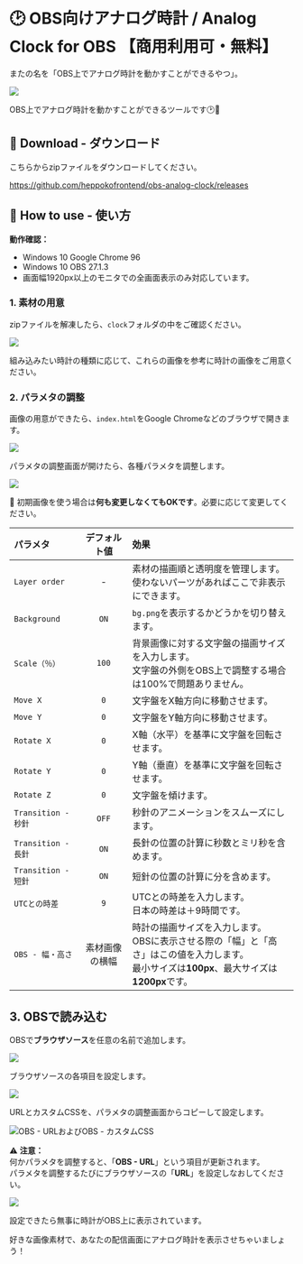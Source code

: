 # 🕑 OBS向けアナログ時計 / Analog Clock for OBS 【商用利用可・無料】

またの名を「OBS上でアナログ時計を動かすことができるやつ」。

![](docs/main.png)

OBS上でアナログ時計を動かすことができるツールです🕑🎉

## 🥒 Download - ダウンロード

こちらからzipファイルをダウンロードしてください。

<https://github.com/heppokofrontend/obs-analog-clock/releases>

## 🔰 How to use - 使い方

**動作確認：**

- Windows 10 Google Chrome 96
- Windows 10 OBS 27.1.3
- 画面幅1920px以上のモニタでの全画面表示のみ対応しています。

### 1. 素材の用意

zipファイルを解凍したら、`clock`フォルダの中をご確認ください。

![](docs/01.png)

組み込みたい時計の種類に応じて、これらの画像を参考に時計の画像をご用意ください。

### 2. パラメタの調整

画像の用意ができたら、`index.html`をGoogle Chromeなどのブラウザで開きます。

![](docs/02.png)

パラメタの調整画面が開けたら、各種パラメタを調整します。  

![](docs/03.png)

🚨 初期画像を使う場合は**何も変更しなくてもOKです**。必要に応じて変更してください。

|パラメタ|デフォルト値|効果|
|:--|:-:|:--|
|`Layer order`|\-|素材の描画順と透明度を管理します。<br>使わないパーツがあればここで非表示にできます。|
|`Background`|`ON`|`bg.png`を表示するかどうかを切り替えます。|
|`Scale（％）`|`100`|背景画像に対する文字盤の描画サイズを入力します。<br>文字盤の外側をOBS上で調整する場合は100%で問題ありません。|
|`Move X`|`0`|文字盤をX軸方向に移動させます。|
|`Move Y`|`0`|文字盤をY軸方向に移動させます。|
|`Rotate X`|`0`|X軸（水平）を基準に文字盤を回転させます。|
|`Rotate Y`|`0`|Y軸（垂直）を基準に文字盤を回転させます。|
|`Rotate Z`|`0`|文字盤を傾けます。|
|`Transition - 秒針`|`OFF`|秒針のアニメーションをスムーズにします。|
|`Transition - 長針`|`ON`|長針の位置の計算に秒数とミリ秒を含めます。|
|`Transition - 短針`|`ON`|短針の位置の計算に分を含めます。|
|`UTCとの時差`|`9`|UTCとの時差を入力します。<br>日本の時差は＋9時間です。|
|`OBS - 幅・高さ`|素材画像の横幅|時計の描画サイズを入力します。<br>OBSに表示させる際の「幅」と「高さ」はこの値を入力します。<br>最小サイズは**100px**、最大サイズは**1200px**です。|

## 3. OBSで読み込む

OBSで**ブラウザソース**を任意の名前で追加します。

![](docs/04.png)

ブラウザソースの各項目を設定します。

![](docs/05.png)

URLとカスタムCSSを、パラメタの調整画面からコピーして設定します。

![OBS - URLおよびOBS - カスタムCSS](docs/06.png)

⚠ **注意：**  
何かパラメタを調整すると、「**OBS - URL**」という項目が更新されます。  
パラメタを調整するたびにブラウザソースの「**URL**」を設定しなおしてください。

![](docs/07.png)

設定できたら無事に時計がOBS上に表示されています。

好きな画像素材で、あなたの配信画面にアナログ時計を表示させちゃいましょう！
